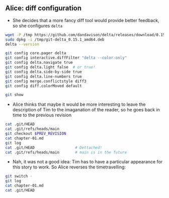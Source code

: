 ## Alice: diff configuration

* She decides that a more fancy diff tool would provide better feedback, so she configures `delta`

```bash
wget -P /tmp https://github.com/dandavison/delta/releases/download/0.15.1/git-delta_0.15.1_amd64.deb
sudo dpkg -i /tmp/git-delta_0.15.1_amd64.deb
delta --version

git config core.pager delta
git config interactive.diffFilter "delta --color-only"
git config delta.navigate true
git config delta.light false  # or true!
git config delta.side-by-side true
git config delta.line-numbers true
git config merge.conflictstyle diff3
git config diff.colorMoved default

git show
```

* Alice thinks that maybe it would be more interesting to leave the description of Tim to the imaganation of the reader, so he goes back in time to the previous revision

```bash
cat .git/HEAD
cat .git/refs/heads/main
git checkout $PREV_REVISION
cat chapter-01.md
git log
cat .git/HEAD                  # Dettached!
cat .git/refs/heads/main       # main is in the future
```

* Nah, it was not a good idea: Tim  has to have a particular appearance for this story to work. So Alice reverses the timetravelling:

```bash
git switch -
git log
cat chapter-01.md
cat .git/HEAD
```